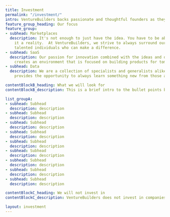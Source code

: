 ```yaml
---
title: Investment
permalink: "/investment/"
intro: VentureBuilders backs passionate and thoughtful founders as they turn exciting ideas into market leading businesses.
feature_group_heading: Our focus
feature_group:
- subhead: Marketplaces
  description: It's not enough to just have the idea. You have to be able to make
    it a reality.  At VentureBuilders, we strive to always surround ourselves with
    talented individuals who can make a difference.
- subhead: SaaS
  description: Our passion for innovation combined with the ideas and drive of individuals
    creates an environment that is focused on building products for tomorrow's problems.
- subhead: Data
  description: We are a collection of specialists and generalists alike. Our network
    provides the opportunity to always learn something new from those around you.

contentBlockB_heading: What we will look for
contentBlockB_description: This is a brief intro to the bullet points below

list_groupA:
- subhead: Subhead
  description: description
- subhead: Subhead
  description: description  
- subhead: Subhead
  description: description
- subhead: Subhead
  description: description
- subhead: Subhead
  description: description
- subhead: Subhead
  description: description
- subhead: Subhead
  description: description
- subhead: Subhead
  description: description
- subhead: Subhead
  description: description

contentBlockC_heading: We will not invest in
contentBlockC_description: VentureBuilders does not invest in companies that are not scalable, have no customers, do not generate revenue or who do not own their core technology.

layout: investment
---
```

